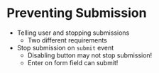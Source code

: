 # Preventing Submission

- Telling user and stopping submissions
  - Two different requirements
- Stop submission on `submit` event
  - Disabling button may not stop submission!
  - Enter on form field can submit!

  
